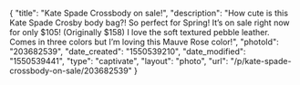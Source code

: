 {
    "title": "Kate Spade Crossbody on sale!",
    "description": "How cute is this Kate Spade Crosby body bag?! So perfect for Spring! It’s on sale right now for only $105! (Originally $158) I love the soft textured pebble leather. Comes in three colors but I’m loving this Mauve Rose color!",
    "photoId": "203682539",
    "date_created": "1550539210",
    "date_modified": "1550539441",
    "type": "captivate",
    "layout": "photo",
    "url": "\/p\/kate-spade-crossbody-on-sale\/203682539"
}